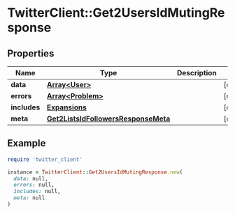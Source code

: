# TwitterClient::Get2UsersIdMutingResponse

## Properties

| Name | Type | Description | Notes |
| ---- | ---- | ----------- | ----- |
| **data** | [**Array&lt;User&gt;**](User.md) |  | [optional] |
| **errors** | [**Array&lt;Problem&gt;**](Problem.md) |  | [optional] |
| **includes** | [**Expansions**](Expansions.md) |  | [optional] |
| **meta** | [**Get2ListsIdFollowersResponseMeta**](Get2ListsIdFollowersResponseMeta.md) |  | [optional] |

## Example

```ruby
require 'twitter_client'

instance = TwitterClient::Get2UsersIdMutingResponse.new(
  data: null,
  errors: null,
  includes: null,
  meta: null
)
```

